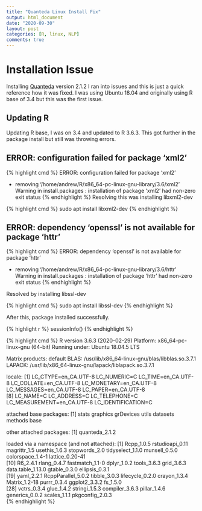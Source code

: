 ```yaml
---
title: "Quanteda Linux Install Fix"
output: html_document
date: "2020-09-30"
layout: post
categories: [R, linux, NLP]
comments: true
---
```


# Installation Issue

Installing [Quanteda](https://quanteda.io/) version 2.1.2 I ran into issues and this is just a quick reference how it was fixed.  I was using Ubuntu 18.04 and originally using R base of 3.4 but this was the first issue.

## Updating R

Updating R base, I was on 3.4 and updated to R 3.6.3.  This got further in the package install but still was throwing errors.


## ERROR: configuration failed for package ‘xml2’

{% highlight cmd %}
ERROR: configuration failed for package ‘xml2’
* removing ‘/home/andrew/R/x86_64-pc-linux-gnu-library/3.6/xml2’
Warning in install.packages :
  installation of package ‘xml2’ had non-zero exit status
{% endhighlight %}
Resolving this was installing libxml2-dev

{% highlight cmd %}
sudo apt install libxml2-dev
{% endhighlight %}

## ERROR: dependency ‘openssl’ is not available for package ‘httr’

{% highlight cmd %}
ERROR: dependency ‘openssl’ is not available for package ‘httr’
* removing ‘/home/andrew/R/x86_64-pc-linux-gnu-library/3.6/httr’
Warning in install.packages :
  installation of package ‘httr’ had non-zero exit status
{% endhighlight %}

Resolved by installing libssl-dev

{% highlight cmd %}
sudo apt install libssl-dev
{% endhighlight %}

After this, package installed successfully.

{% highlight r %}
sessionInfo()
{% endhighlight %}

{% highlight cmd %}
R version 3.6.3 (2020-02-29)
Platform: x86_64-pc-linux-gnu (64-bit)
Running under: Ubuntu 18.04.5 LTS

Matrix products: default
BLAS:   /usr/lib/x86_64-linux-gnu/blas/libblas.so.3.7.1
LAPACK: /usr/lib/x86_64-linux-gnu/lapack/liblapack.so.3.7.1

locale:
 [1] LC_CTYPE=en_CA.UTF-8       LC_NUMERIC=C               LC_TIME=en_CA.UTF-8        LC_COLLATE=en_CA.UTF-8     LC_MONETARY=en_CA.UTF-8    LC_MESSAGES=en_CA.UTF-8    LC_PAPER=en_CA.UTF-8      
 [8] LC_NAME=C                  LC_ADDRESS=C               LC_TELEPHONE=C             LC_MEASUREMENT=en_CA.UTF-8 LC_IDENTIFICATION=C       

attached base packages:
[1] stats     graphics  grDevices utils     datasets  methods   base     

other attached packages:
[1] quanteda_2.1.2

loaded via a namespace (and not attached):
 [1] Rcpp_1.0.5         rstudioapi_0.11    magrittr_1.5       usethis_1.6.3      stopwords_2.0      tidyselect_1.1.0   munsell_0.5.0      colorspace_1.4-1   lattice_0.20-41   
[10] R6_2.4.1           rlang_0.4.7        fastmatch_1.1-0    dplyr_1.0.2        tools_3.6.3        grid_3.6.3         data.table_1.13.0  gtable_0.3.0       ellipsis_0.3.1    
[19] yaml_2.2.1         RcppParallel_5.0.2 tibble_3.0.3       lifecycle_0.2.0    crayon_1.3.4       Matrix_1.2-18      purrr_0.3.4        ggplot2_3.3.2      fs_1.5.0          
[28] vctrs_0.3.4        glue_1.4.2         stringi_1.5.3      compiler_3.6.3     pillar_1.4.6       generics_0.0.2     scales_1.1.1       pkgconfig_2.0.3  
{% endhighlight %}